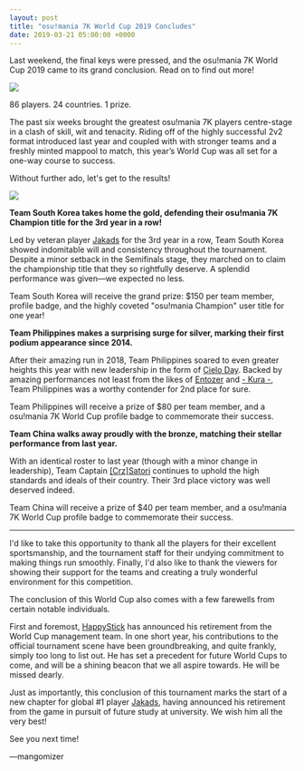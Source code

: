 ```yaml
---
layout: post
title: "osu!mania 7K World Cup 2019 Concludes"
date: 2019-03-21 05:00:00 +0000
---
```


Last weekend, the final keys were pressed, and the osu!mania 7K World Cup 2019 came to its grand conclusion. Read on to find out more!

![](/wiki/shared/news/banners/MWC7K_2019_banner.jpg)

86 players. 24 countries. 1 prize.

The past six weeks brought the greatest osu!mania 7K players centre-stage in a clash of skill, wit and tenacity. Riding off of the highly successful 2v2 format introduced last year and coupled with with stronger teams and a freshly minted mappool to match, this year’s World Cup was all set for a one-way course to success.

Without further ado, let's get to the results!

![](/wiki/Tournaments/MWC/2019_7K/img/podium.jpg)

**Team South Korea takes home the gold, defending their osu!mania 7K Champion title for the 3rd year in a row!**

Led by veteran player [Jakads](https://osu.ppy.sh/users/259972) for the 3rd year in a row, Team South Korea showed indomitable will and consistency throughout the tournament. Despite a minor setback in the Semifinals stage, they marched on to claim the championship title that they so rightfully deserve. A splendid performance was given—we expected no less.

Team South Korea will receive the grand prize: $150 per team member, profile badge, and the highly coveted "osu!mania Champion" user title for one year!

**Team Philippines makes a surprising surge for silver, marking their first podium appearance since 2014.**

After their amazing run in 2018, Team Philippines soared to even greater heights this year with new leadership in the form of [Cielo Day](https://osu.ppy.sh/users/2722489). Backed by amazing performances not least from the likes of [Entozer](https://osu.ppy.sh/users/277044) and [- Kura -](https://osu.ppy.sh/users/11420405), Team Philippines was a worthy contender for 2nd place for sure.

Team Philippines will receive a prize of $80 per team member, and a osu!mania 7K World Cup profile badge to commemorate their success.

**Team China walks away proudly with the bronze, matching their stellar performance from last year.**

With an identical roster to last year (though with a minor change in leadership), Team Captain [\[Crz\]Satori](https://osu.ppy.sh/users/7082178) continues to uphold the high standards and ideals of their country. Their 3rd place victory was well deserved indeed.

Team China will receive a prize of $40 per team member, and a osu!mania 7K World Cup profile badge to commemorate their success.

---

I'd like to take this opportunity to thank all the players for their excellent sportsmanship, and the tournament staff for their undying commitment to making things run smoothly. Finally, I'd also like to thank the viewers for showing their support for the teams and creating a truly wonderful environment for this competition.

The conclusion of this World Cup also comes with a few farewells from certain notable individuals.

First and foremost, [HappyStick](https://osu.ppy.sh/users/256802) has announced his retirement from the World Cup management team. In one short year, his contributions to the official tournament scene have been groundbreaking, and quite frankly, simply too long to list out. He has set a precedent for future World Cups to come, and will be a shining beacon that we all aspire towards. He will be missed dearly.

Just as importantly, this conclusion of this tournament marks the start of a new chapter for global #1 player [Jakads](https://osu.ppy.sh/users/259972), having announced his retirement from the game in pursuit of future study at university. We wish him all the very best!

See you next time!

—mangomizer
